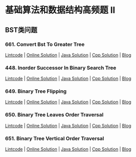 # 基础算法和数据结构高频题 II

## BST类问题
    
### 661. Convert Bst To Greater Tree

[Lintcode](http://lintcode.com/en/problem/convert-bst-to-greater-tree/) 
| [Online Solution](http://jiuzhang.com/solutions/convert-bst-to-greater-tree/)
| [Java Solution](661.convert-bst-to-greater-tree.java) 
| [Cpp Solution](661.convert-bst-to-greater-tree.cpp)
| [Blog](http://blog.liuk.ai/661-convert-bst-to-greater-tree/)


    
    
### 448. Inorder Successor In Binary Search Tree

[Lintcode](http://lintcode.com/en/problem/inorder-successor-in-binary-search-tree/) 
| [Online Solution](http://jiuzhang.com/solutions/inorder-successor-in-binary-search-tree/)
| [Java Solution](448.inorder-successor-in-binary-search-tree.java) 
| [Cpp Solution](448.inorder-successor-in-binary-search-tree.cpp)
| [Blog](http://blog.liuk.ai/448-inorder-successor-in-binary-search-tree/)

    
    
### 649. Binary Tree Flipping

[Lintcode](http://lintcode.com/en/problem/binary-tree-flipping/) 
| [Online Solution](http://jiuzhang.com/solutions/binary-tree-flipping/)
| [Java Solution](649.binary-tree-flipping.java) 
| [Cpp Solution](649.binary-tree-flipping.cpp)
| [Blog](http://blog.liuk.ai/649-binary-tree-flipping/)

    
### 650. Binary Tree Leaves Order Traversal

[Lintcode](http://lintcode.com/en/problem/binary-tree-leaves-order-traversal/) 
| [Online Solution](http://jiuzhang.com/solutions/binary-tree-leaves-order-traversal/)
| [Java Solution](650.binary-tree-leaves-order-traversal.java) 
| [Cpp Solution](650.binary-tree-leaves-order-traversal.cpp)
| [Blog](http://blog.liuk.ai/650-binary-tree-leaves-order-traversal/)

       
### 651. Binary Tree Vertical Order Traversal

[Lintcode](http://lintcode.com/en/problem/binary-tree-vertical-order-traversal/) 
| [Online Solution](http://jiuzhang.com/solutions/binary-tree-vertical-order-traversal/)
| [Java Solution](651.binary-tree-vertical-order-traversal.java) 
| [Cpp Solution](651.binary-tree-vertical-order-traversal.cpp)
| [Blog](http://blog.liuk.ai/651-binary-tree-vertical-order-traversal/)

    